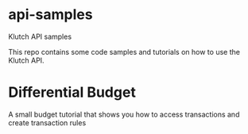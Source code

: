 # api-samples
Klutch API samples


This repo contains some code samples and tutorials on how to use the Klutch API.


# Differential Budget

A small budget tutorial that shows you how to access transactions and create transaction rules
